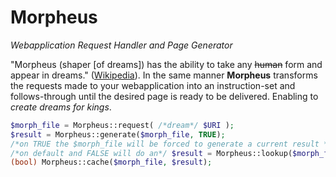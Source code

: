 Morpheus
========

*Webapplication Request Handler and Page Generator*

"Morpheus (shaper [of dreams]) has the ability to take any ~~human~~ form and appear in dreams." ([Wikipedia](http://en.wikipedia.org/wiki/Morpheus_%28mythology%29)). In the same manner **Morpheus** transforms the requests made to your webapplication into an instruction-set and follows-through until the desired page is ready to be delivered. Enabling to *create dreams for kings*.

```php
$morph_file = Morpheus::request( /*dream*/ $URI );
$result = Morpheus::generate($morph_file, TRUE);
/*on TRUE the $morph_file will be forced to generate a current result */
/*on default and FALSE will do an*/ $result = Morpheus::lookup($morph_file);
(bool) Morpheus::cache($morph_file, $result);
```
